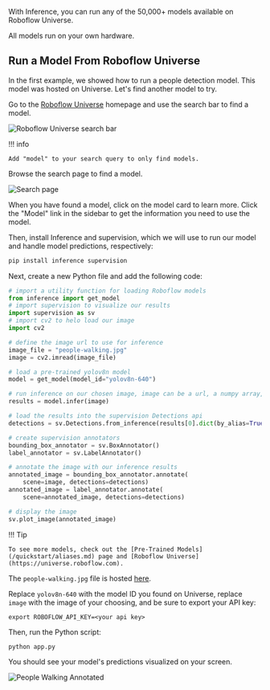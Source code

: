 With Inference, you can run any of the 50,000+ models available on Roboflow Universe.

All models run on your own hardware.

## Run a Model From Roboflow Universe

In the first example, we showed how to run a people detection model. This model was hosted on Universe. Let's find another model to try.

Go to the <a href="https://universe.roboflow.com" target="_blank">Roboflow Universe</a> homepage and use the search bar to find a model.

![Roboflow Universe search bar](https://media.roboflow.com/universe-search.png)

!!! info

    Add "model" to your search query to only find models.

Browse the search page to find a model.

![Search page](https://media.roboflow.com/universe-search-page.png)

When you have found a model, click on the model card to learn more. Click the "Model" link in the sidebar to get the information you need to use the model.

Then, install Inference and supervision, which we will use to run our model and handle model predictions, respectively:

```bash
pip install inference supervision
```

Next, create a new Python file and add the following code:

```python
# import a utility function for loading Roboflow models
from inference import get_model
# import supervision to visualize our results
import supervision as sv
# import cv2 to helo load our image
import cv2

# define the image url to use for inference
image_file = "people-walking.jpg"
image = cv2.imread(image_file)

# load a pre-trained yolov8n model
model = get_model(model_id="yolov8n-640")

# run inference on our chosen image, image can be a url, a numpy array, a PIL image, etc.
results = model.infer(image)

# load the results into the supervision Detections api
detections = sv.Detections.from_inference(results[0].dict(by_alias=True, exclude_none=True))

# create supervision annotators
bounding_box_annotator = sv.BoxAnnotator()
label_annotator = sv.LabelAnnotator()

# annotate the image with our inference results
annotated_image = bounding_box_annotator.annotate(
    scene=image, detections=detections)
annotated_image = label_annotator.annotate(
    scene=annotated_image, detections=detections)

# display the image
sv.plot_image(annotated_image)
```

!!! Tip

    To see more models, check out the [Pre-Trained Models](/quickstart/aliases.md) page and [Roboflow Universe](https://universe.roboflow.com).

The `people-walking.jpg` file is hosted <a href="https://media.roboflow.com/inference/people-walking.jpg" target="_blank">here</a>.

Replace `yolov8n-640` with the model ID you found on Universe, replace `image` with the image of your choosing, and be sure to export your API key:

```
export ROBOFLOW_API_KEY=<your api key>
```

Then, run the Python script:

```
python app.py
```

You should see your model's predictions visualized on your screen.

![People Walking Annotated](https://storage.googleapis.com/com-roboflow-marketing/inference/people-walking-annotated.jpg)
